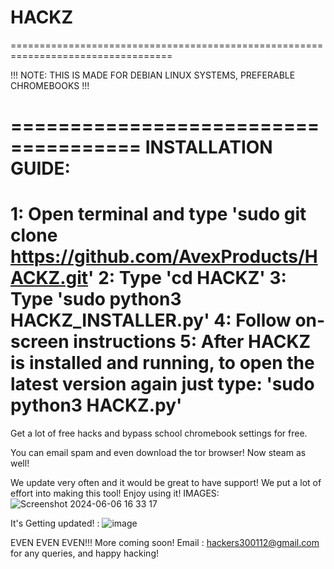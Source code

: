 # HACKZ
==================================================================================

!!! NOTE: THIS IS MADE FOR DEBIAN LINUX SYSTEMS, PREFERABLE CHROMEBOOKS !!!

=====================================
INSTALLATION GUIDE:
=======================================
1: Open terminal and type 'sudo git clone https://github.com/AvexProducts/HACKZ.git'
2: Type 'cd HACKZ'
3: Type 'sudo python3 HACKZ_INSTALLER.py'
4: Follow on-screen instructions
5: After HACKZ is installed and running, to open the latest version again just type: 'sudo python3 HACKZ.py'
===========================================

Get a lot of free hacks and bypass school chromebook settings for free.

You can email spam and even download the tor browser! Now steam as well!

We update very often and it would be great to have support! 
We put a lot of effort into making this tool! Enjoy using it! IMAGES:
![Screenshot 2024-06-06 16 33 17](https://github.com/AvexProducts/HACKZ/assets/169751050/3dcd5035-2661-4e17-b076-5af7b93a3dac)


It's Getting updated! : 
![image](https://github.com/user-attachments/assets/3898f2c5-a9e0-4af8-a4f3-751e43bfa4f6)



EVEN EVEN EVEN!!! More coming soon! Email : hackers300112@gmail.com for any queries, and happy hacking!
